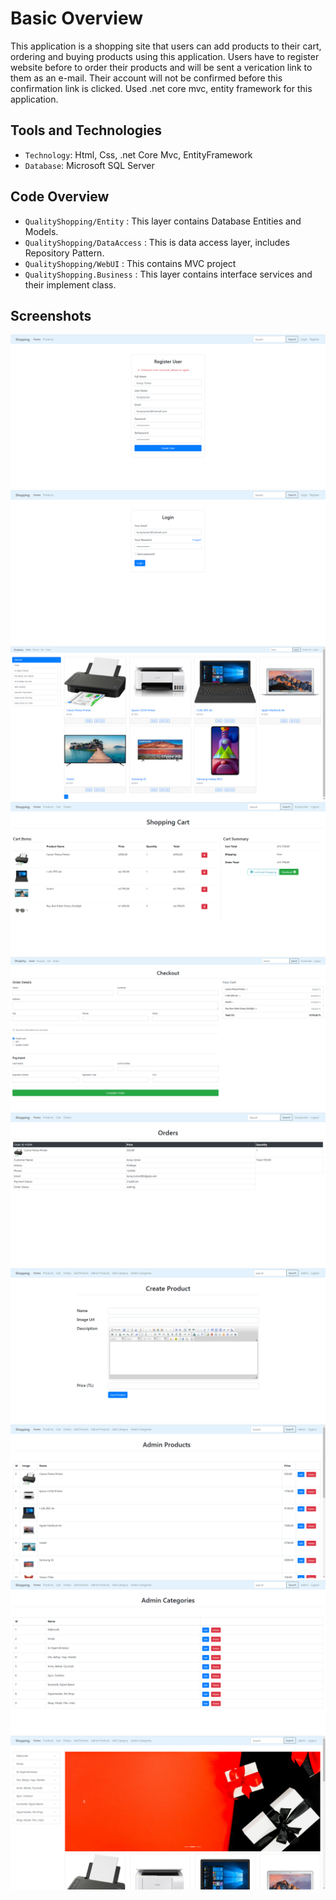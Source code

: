 # Basic Overview
This application is a shopping site that users can add products to their cart, ordering and buying products using this application. Users have to register website before to order their products and will be sent a verication link to them as an e-mail. Their account will not be confirmed before this confirmation link is clicked. Used .net core mvc, entity framework for this application.
## Tools and Technologies
- `Technology`: Html, Css, .net Core Mvc, EntityFramework
- `Database`: Microsoft SQL Server 
## Code Overview
- `QualityShopping/Entity` : This layer contains Database Entities and Models.
- `QualityShopping/DataAccess` : This is data access layer, includes Repository Pattern.
- `QualityShopping/WebUI` : This contains MVC project
- `QualityShopping.Business` : This layer contains interface services and their implement class.
## Screenshots
![](images/1.PNG) 
![](images/2.PNG)
![](images/3.PNG)
![](images/4.PNG)
![](images/5.PNG)
![](images/6.PNG)
![](images/7.PNG)
![](images/8.PNG)
![](images/9.PNG)
![](images/10.PNG)

 

